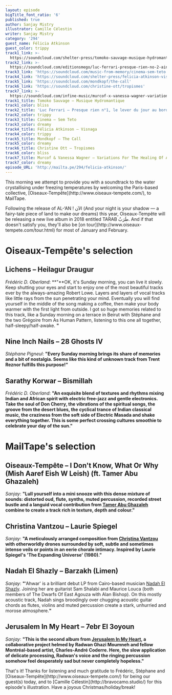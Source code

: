 ```yaml
---
layout: episode
bigTitle_font_ratio: '6'
published: true
author: Sanjay Mistry
illustrator: Camille Célestin
writer: Sanjay Mistry
category: '294'
guest_name: Félicia Atkinson
guest_color: trippy
track1_link: >-
  https://soundcloud.com/shelter-press/tomoko-sauvage-musique-hydromantique-sample-mix-sp087
track2_link: >-
  https://soundcloud.com/editionsmego/luc-ferrari-presque-rien-no-2-ainsi-continue-la-nuit-dans-ma-tete-multiple-excerpt-regrm-005
track3_link: 'https://soundcloud.com/music-from-memory/cinema-sem-teto'
track4_link: 'https://soundcloud.com/shelter-press/felicia-atkinson-visnaga-sp081'
track5_link: 'https://soundcloud.com/mondkopf/the-call'
track6_link: 'https://soundcloud.com/christine-ott/tropismes'
track7_link: >-
  https://soundcloud.com/infine-music/murcof-x-vanessa-wagner-variations-for-the-healing-of-arinushka-arvo-part-edit-version
track1_title: Tomoko Sauvage – Musique Hydromantique
track1_color: bliss
track2_title: 'Luc Ferrari – Presque rien n°1, le lever du jour au bord de la mer'
track2_color: trippy
track3_title: Cinema – Sem Teto
track3_color: dreamy
track4_title: Félicia Atkinson – Visnaga
track4_color: trippy
track5_title: Mondkopf – The Call
track5_color: dreamy
track6_title: Christine Ott – Tropismes
track6_color: bliss
track7_title: Murcof & Vanessa Wagner – Variations For The Healing Of Arinushka
track7_color: dreamy
episode_URL: 'http://mailta.pe/294/felicia-atkinson/'
---
```

<p id="introduction">This morning we attempt to provide you with a soundtrack to the water crystallising under freezing temperatures by welcoming the Paris-based collective, [Oiseaux-Tempête](http://www.oiseaux-tempete.com/), to MailTape.</p>
<p>Following the release of AL-‘AN ! الآن (And your night is your shadow — a fairy-tale piece of land to make our dreams) this year, Oiseaux-Tempête will be releasing a new live album in 2018 entitled TARAB طَرَبٌ. And if that doesn't satisfy you, they'll also be [on tour](http://www.oiseaux-tempete.com/tour.html) for most of January and February.</p>


# Oiseaux-Tempête's selection



## Lichens – Heilagur Draugur
_Frédéric D. Oberland_: **"**OK, it's Sunday morning, you can live it slowly. Keep shutting your eyes and start to enjoy one of the most beautiful tracks ever by the always-amazing Robert Lowe. Layers and layers of vocal tracks like little rays from the sun penetrating your mind. Eventually you will find yourself in the middle of the song making a coffee, then make your body warmer with the first light from outside. I got so huge memories related to this track, like a Sunday morning on a terrace in Beirut with Stéphane and the two Grégoire from As Human Pattern, listening to this one all together, half-sleepy/half-awake. **"**

## Nine Inch Nails – 28 Ghosts IV
_Stéphane Pigneul_: **"**Every Sunday morning brings its share of memories and a bit of nostalgia. Seems like this kind of unknown track from Trent Reznor fulfills this purpose!**"**

## Sarathy Korwar – Bismillah
_Frédéric D. Oberland_: **"**An exquisite blend of textures and rhythms mixing Indian and African spirit with electric free-jazz and gentle electronics. Take the soul of Don Cherry, the vibrations of the spiritual songs, the groove from the desert blues, the cyclical trance of Indian classical music, the craziness from the soft side of Electric Masada and shake everything together. This is some perfect crossing cultures smoothie to celebrate your day of the sun.**"**


# MailTape's selection

## Oiseaux-Tempête – I Don't Know, What Or Why (Mish Aaref Eish W Leish) (ft. Tamer Abu Ghazaleh)
_Sanjay_: **"**Lull yourself into a mini snooze with this dense mixture of sounds: distorted oud, flute, synths, muted percussion, recorded street bustle and a languid vocal contribution from [Tamer Abu Ghazaleh](http://www.tamer.ag/) combine to create a track rich in texture, depth and colour.**"**

## Christina Vantzou – Laurie Spiegel
_Sanjay_: **"**A meticulously arranged composition from [Christina Vantzou](http://www.christinavantzou.com/) with otherworldly drones surrounded by soft, subtle and sometimes intense veils or points in an eerie chorale intimacy. Inspired by Laurie Spiegel's 'The Expanding Universe' (1980).**"**

## Nadah El Shazly – Barzakh (Limen)
_Sanjay_: **"**'Ahwar' is a brilliant debut LP from Cairo-based musician [Nadah El Shazly](https://nadahelshazly.bandcamp.com/). Joining her are guitarist Sam Shalabi and Maurice Louca (both members of The Dwarfs Of East Agouza with Alan Bishop). On this mostly acoustic track, Nadah sings broodingly over chugging acoustic guitar chords as flutes, violins and muted percussion create a stark, unhurried and morose atmosphere.**"**

## Jerusalem In My Heart – 7ebr El 3oyoun
_Sanjay_: **"**This is the second album from [Jerusalem In My Heart](https://www.jerusaleminmyheart.com/), a collaborative project helmed by Radwan Ghazi Moumneh and fellow Montréal-based artist, Charles-André Coderre. Here, the slow application of delicate processing, Radwan's voice and the ringing percussion somehow feel desperately sad but never completely hopeless.**"**

<p id="outroduction">That's it! Thanks for listening and much gratitude to Frédéric, Stéphane and [Oiseaux-Tempête](http://www.oiseaux-tempete.com/) for being our guest(s) today, and to [Camille Célestin](http://bravocamo.studio/) for this episode's illustration. Have a joyous Christmas/holiday/break!</p>
